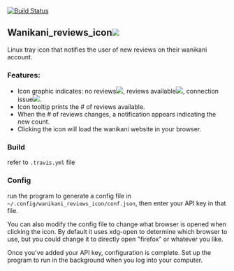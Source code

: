 [![Build Status](https://travis-ci.org/jfcameron/jfc-wanikani_reviews_icon.svg?branch=master)](https://travis-ci.org/jfcameron/jfc-wanikani_reviews_icon)

## Wanikani_reviews_icon<img src="https://jfcameron.github.io/jfc-wanikani_reviews_icon/img/wanikani-32.png">

Linux tray icon that notifies the user of new reviews on their wanikani account.

### Features:
- Icon graphic indicates: no reviews<img src="https://jfcameron.github.io/jfc-wanikani_reviews_icon/img/wanikani-32-no-reviews.png">, reviews available<img src="https://jfcameron.github.io/jfc-wanikani_reviews_icon/img/wanikani-32-reviews.png">, connection issue<img src="https://jfcameron.github.io/jfc-wanikani_reviews_icon/img/wanikani-32-no-connection.png">. 
- Icon tooltip prints the # of reviews available.
- When the # of reviews changes, a notification appears indicating the new count.
- Clicking the icon will load the wanikani website in your browser.

### Build

refer to `.travis.yml` file

### Config

run the program to generate a config file in `~/.config/wanikani_reviews_icon/conf.json`, then enter your API key in that file.

You can also modify the config file to change what browser is opened when clicking the icon. By default it uses xdg-open to determine which browser to use, but you could change it to directly open "firefox" or whatever you like.

Once you've added your API key, configuration is complete. Set up the program to run in the background when you log into your computer.
